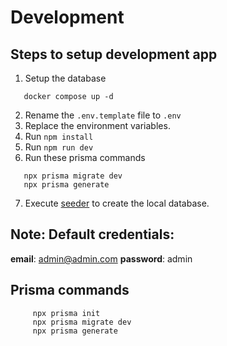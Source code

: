 # Development
## Steps to setup development app

 1. Setup the database
 ```
    docker compose up -d
 ```

 2. Rename the `.env.template` file to `.env`
 3. Replace the environment variables.
 4. Run ```npm install```
 5. Run ```npm run dev```
 6. Run these prisma commands
   ```
      npx prisma migrate dev
      npx prisma generate
   ```   
 7. Execute [seeder](http://localhost:3000/api/seed) to create the local database.

 ## Note: Default credentials:
 __email__: admin@admin.com
 __password__: admin
 
## Prisma commands
```
     npx prisma init
     npx prisma migrate dev
     npx prisma generate
```